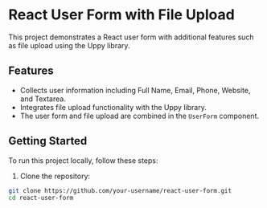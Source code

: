 # React User Form with File Upload

This project demonstrates a React user form with additional features such as file upload using the Uppy library.

## Features

- Collects user information including Full Name, Email, Phone, Website, and Textarea.
- Integrates file upload functionality with the Uppy library.
- The user form and file upload are combined in the `UserForm` component.

## Getting Started

To run this project locally, follow these steps:

1. Clone the repository:

```bash
git clone https://github.com/your-username/react-user-form.git
cd react-user-form
```
